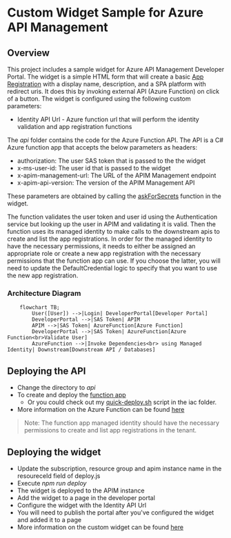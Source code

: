# Custom Widget Sample for Azure API Management

## Overview

This project includes a sample widget for Azure API Management Developer Portal. The widget is a simple HTML form that will create a basic [App Registration](https://learn.microsoft.com/en-us/security/zero-trust/develop/app-registration) with a display name, description, and a SPA platform with redirect uris.  It does this by invoking external API (Azure Function) on click of a button. The widget is configured using the following custom parameters:

- Identity API Url - Azure function url that will perform the identity validation and app registration functions

The *api* folder contains the code for the Azure Function API. The API is a C# Azure function app that accepts the below parameters as headers:

- authorization: The user SAS token that is passed to the the widget
- x-ms-user-id: The user id that is passed to the widget
- x-apim-management-url: The URL of the APIM Management endpoint
- x-apim-api-version: The version of the APIM Management API

These parameters are obtained by calling the [askForSecrets](https://learn.microsoft.com/en-us/azure/api-management/developer-portal-extend-custom-functionality#azureapi-management-custom-widgets-toolsaskforsecrets) function in the widget.

The function validates the user token and user id using the Authentication service but looking up the user in APIM and validating it is valid. Then the function uses its managed identity to make calls to the downstream apis to create and list the app registrations.  In order for the managed identity to have the necessary permissions, it needs to either be assigned an appropriate role or create a new app registration with the necessary permissions that the function app can use. If you choose the latter, you will need to update the DefaultCredential logic to specify that you want to use the new app registration.

### Architecture Diagram

```mermaid
    flowchart TB;
        User([User]) -->|Login| DeveloperPortal[Developer Portal]
        DeveloperPortal -->|SAS Token| APIM
        APIM -->|SAS Token| AzureFunction[Azure Function]
        DeveloperPortal -->|SAS Token| AzureFunction[Azure Function<br>Validate User]
        AzureFunction -->|Invoke Dependencies<br> using Managed Identity| Downstream[Downstream API / Databases]
```

## Deploying the API

- Change the directory to *api*
- To create and deploy the [function app](https://learn.microsoft.com/en-us/azure/azure-functions/create-first-function-cli-csharp?tabs=azure-cli#create-supporting-azure-resources-for-your-function)
  - Or you could check out my [quick-deploy.sh](./api/iac/quick-deploy.sh) script in the iac folder.
- More information on the Azure Function can be found [here](./api/README.md)
> Note: The function app managed identity should have the necessary permissions to create and list app registrations in the tenant.

## Deploying the widget

- Update the subscription, resource group and apim instance name in the resoureceId field of deploy.js
- Execute *npm run deploy*
- The widget is deployed to the APIM instance
- Add the widget to a page in the developer portal
- Configure the widget with the Identity API Url
- You will need to publish the portal after you've configured the widget and added it to a page
- More information on the custom widget can be found [here](./src/README.md)
